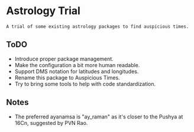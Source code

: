 # Astrology Trial

	A trial of some existing astrology packages to find auspicious times.


## ToDO
* Introduce proper package management.
* Make the configuration a bit more human readable.
* Support DMS notation for latitudes and longitudes.
* Rename this package to Auspicious Times.
* Try to bring some tools to help with code standardization.

## Notes
* The preferred ayanamsa is "ay_raman" as it's closer to the Pushya at 16Cn, suggested by PVN Rao.
